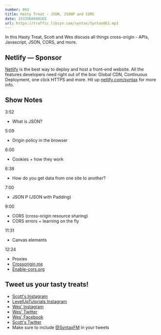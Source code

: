 ```yaml
---
number: 063
title: Hasty Treat - JSON, JSONP and CORS
date: 1533560400265
url: https://traffic.libsyn.com/syntax/Syntax063.mp3
---
```


In this Hasty Treat, Scott and Wes discuss all things cross-origin - APIs, Javascript, JSON, CORS, and more. 

## Netlify — Sponsor

[Netlify](https://netlify.com/syntax) is the best way to deploy and host a front-end website. All the features developers need right out of the box: Global CDN, Continuous Deployment, one click HTTPS and more. Hit up [netlify.com/syntax](https://netlify.com/syntax) for more info.

## Show Notes

3:52

* What is JSON?

5:09

* Origin policy in the browser

6:00

* Cookies + how they work

6:38

* How do you get data from one site to another?

7:00

* JSON P (JSON with Padding)

9:00

* CORS (cross-origin resource sharing)
* CORS errors + learning on the fly

11:31

* Canvas elements

12:24

* Proxies
* [Crossorigin.me](https://corsproxy.github.io/)
* [Enable-cors.org](https://enable-cors.org/)

## Tweet us your tasty treats!

* [Scott's Instagram](https://www.instagram.com/stolinski/)
* [LevelUpTutorials Instagram](https://www.instagram.com/LevelUpTutorials/)
* [Wes' Instagram](https://www.instagram.com/wesbos/)
* [Wes' Twitter](https://twitter.com/wesbos)
* [Wes' Facebook](https://www.facebook.com/wesbos.developer)
* [Scott's Twitter](https://twitter.com/stolinski)
* Make sure to include [@SyntaxFM](https://twitter.com/SyntaxFM) in your tweets